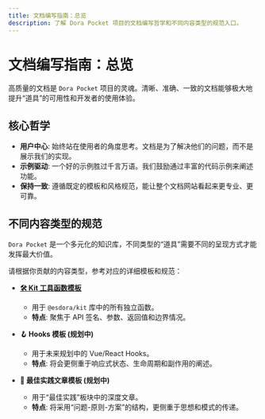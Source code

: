 ```yaml
---
title: 文档编写指南：总览
description: 了解 Dora Pocket 项目的文档编写哲学和不同内容类型的规范入口。
---
```


# 文档编写指南：总览

高质量的文档是 `Dora Pocket` 项目的灵魂。清晰、准确、一致的文档能够极大地提升“道具”的可用性和开发者的使用体验。

## 核心哲学

- **用户中心**: 始终站在使用者的角度思考。文档是为了解决他们的问题，而不是展示我们的实现。
- **示例驱动**: 一个好的示例胜过千言万语。我们鼓励通过丰富的代码示例来阐述功能。
- **保持一致**: 遵循既定的模板和风格规范，能让整个文档网站看起来更专业、更可靠。

## 不同内容类型的规范

`Dora Pocket` 是一个多元化的知识库，不同类型的“道具”需要不同的呈现方式才能发挥最大价值。

请根据你贡献的内容类型，参考对应的详细模板和规范：

- **[🛠️ Kit 工具函数模板](./kit-template)**
  - 用于 `@esdora/kit` 库中的所有独立函数。
  - **特点**: 聚焦于 API 签名、参数、返回值和边界情况。

- **🪝 Hooks 模板 (规划中)**
  - 用于未来规划中的 Vue/React Hooks。
  - **特点**: 将会更侧重于响应式状态、生命周期和副作用的阐述。

- **📖 最佳实践文章模板 (规划中)**
  - 用于“最佳实践”板块中的深度文章。
  - **特点**: 将采用“问题-原则-方案”的结构，更侧重于思想和模式的传递。
